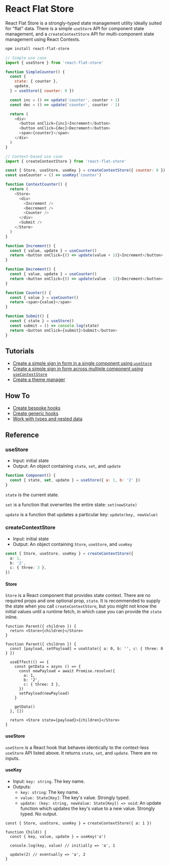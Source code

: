 # React Flat Store

React Flat Store is a strongly-typed state management utility ideally suited for "flat" data. There is a simple `useStore` API for component state management, and a `createContextStore` API for multi-component state management using React Contexts.

```sh
npm install react-flat-store
```

```js
// Simple use case
import { useStore } from 'react-flat-store'

function SimpleCounter() {
  const {
    state: { counter },
    update,
  } = useStore({ counter: 0 })

  const inc = () => update('counter', counter + 1)
  const dec = () => update('counter', counter - 1)

  return (
    <div>
      <button onClick={inc}>Increment</button>
      <button onClick={dec}>Decrement</button>
      <span>{counter}</span>
    </div>
  )
}
```

```js
// Context-based use case
import { createContextStore } from 'react-flat-store'

const { Store, useStore, useKey } = createContextStore({ counter: 0 })
const useCounter = () => useKey('counter')

function ContextCounter() {
  return (
    <Store>
      <div>
        <Increment />
        <Decrement />
        <Counter />
      </div>
      <Submit />
    </Store>
  )
}

function Increment() {
  const { value, update } = useCounter()
  return <button onClick={() => update(value + 1)}>Increment</button>
}

function Decrement() {
  const { value, update } = useCounter()
  return <button onClick={() => update(value - 1)}>Decrement</button>
}

function Counter() {
  const { value } = useCounter()
  return <span>{value}</span>
}

function Submit() {
  const { state } = useStore()
  const submit = () => console.log(state)
  return <button onClick={submit}>Submit</button>
}
```

## Tutorials

- [Create a simple sign in form in a single component using `useStore`](./tests/tutorials/singInFormSingleComponent.tsx)
- [Create a simple sign in form across multiple component using `useContextStore`](./tests/tutorials/signInFormMutipleComponents.tsx)
- [Create a theme manager](./tests/tutorials/theme.tsx)

## How To

- [Create bespoke hooks](./tests/howTo/bespokeHooks.tsx)
- [Create generic hooks](./tests/howTo/genericHooks.tsx)
- [Work with types and nested data](./tests/howTo/nestedData.tsx)

## Reference

### useStore

- Input: initial state
- Output: An object containing `state`, `set`, and `update`

```js
function Component() {
  const { state, set, update } = useStore({ a: 1, b: '2' })
}
```

`state` is the current state.

`set` is a function that overwrites the entire state: `set(newState)`

`update` is a function that updates a particular key: `update(key, newValue)`

### createContextStore

- Input: initial state
- Output: An object containing `Store`, `useStore`, and `useKey`

```ts
const { Store, useStore, useKey } = createContextStore({
  a: 1,
  b: '2',
  c: { three: 3 },
})
```

#### Store

`Store` is a React component that provides state context. There are no required props and one optional prop, `state`. It is recommended to supply the state when you call `createContextStore`, but you might not know the initial values until a runtime fetch, in which case you can provide the `state` inline.

```tsx
function Parent({ children }) {
  return <Store>{children}</Store>
}
```

```tsx
function Parent({ children }) {
  const [payload, setPayload] = useState({ a: 0, b: '', c: { three: 0 } })

  useEffect(() => {
    const getData = async () => {
      const newPayload = await Promise.resolve({
        a: 1,
        b: '2',
        c: { three: 3 },
      })
      setPayload(newPayload)
    }

    getData()
  }, [])

  return <Store state={payload}>{children}</Store>
}
```

#### useStore

`useStore` is a React hook that behaves identically to the context-less `useStore` API listed above. It returns `state`, `set`, and `update`. There are no inputs.

#### useKey

- Input: `key: string`. The key name.
- Outputs:
  - `key: string`: The key name.
  - `value: State[Key]`: The key's value. Strongly typed.
  - `update: (key: string, newValue: State[Key]) => void`: An update function which updates the key's value to a new value. Strongly typed. No output.

```tsx
const { Store, useStore, useKey } = createContextStore({ a: 1 })

function Child() {
  const { key, value, update } = useKey('a')

  console.log(key, value) // initially => 'a', 1

  update(2) // eventually => 'a', 2
}
```
